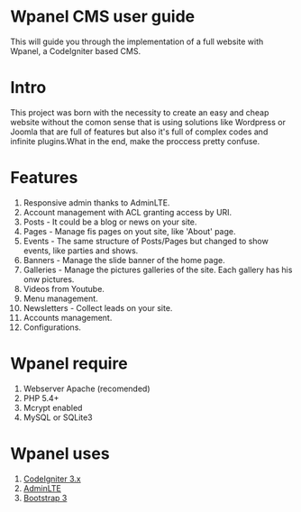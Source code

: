 # Wpanel CMS user guide
This will guide you through the implementation of a full website with Wpanel, a CodeIgniter based CMS.

# Intro
This project was born with the necessity to create an easy and cheap website without the comon sense that is using solutions like Wordpress or Joomla that are full of features but also it's full of complex codes and infinite plugins.What in the end, make the proccess pretty confuse.

# Features
1. Responsive admin thanks to AdminLTE.
2. Account management with ACL granting access by URI.
3. Posts - It could be a blog or news on your site.
4. Pages - Manage fis pages on yout site, like 'About' page.
5. Events - The same structure of Posts/Pages but changed to show events, like parties and shows.
6. Banners - Manage the slide banner of the home page.
7. Galleries - Manage the pictures galleries of the site. Each gallery has his onw pictures.
8. Videos from Youtube.
9. Menu management.
10. Newsletters - Collect leads on your site.
11. Accounts management.
12. Configurations.

# Wpanel require

1. Webserver Apache (recomended)
2. PHP 5.4+
3. Mcrypt enabled
4. MySQL or SQLite3

# Wpanel uses

1. [CodeIgniter 3.x](https://github.com/bcit-ci/CodeIgniter)
2. [AdminLTE](https://github.com/almasaeed2010/AdminLTE)
3. [Bootstrap 3](http://getbootstrap.com/)